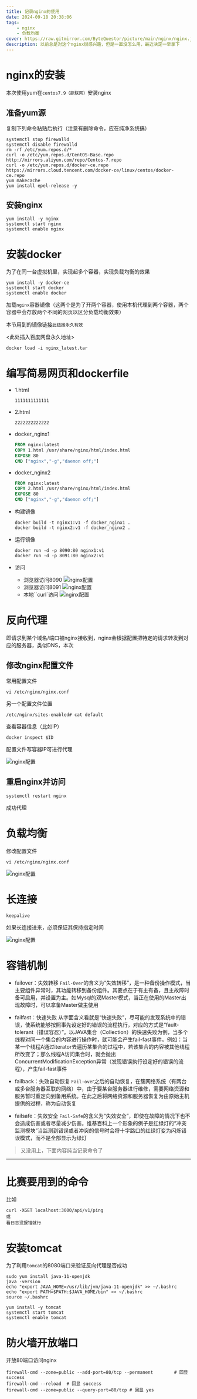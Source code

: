 ```yaml
---
title: 记录nginx的使用
date: 2024-09-18 20:38:06
tags:
    - nginx
    - 负载均衡
cover: https://raw.gitmirror.com/ByteQuestor/picture/main/nginx/nginx.jpg
description: 以前总是对这个nginx很感兴趣，但是一直没怎么用，最近决定一举拿下
---
```

# nginx的安装

本次使用yum在`centos7.9（能联网）`安装nginx

## 准备yum源

复制下列命令粘贴后执行（注意有删除命令，应在纯净系统搞）

```shell
systemctl stop firewalld
systemctl disable firewalld
rm -rf /etc/yum.repos.d/*
curl -o /etc/yum.repos.d/CentOS-Base.repo http://mirrors.aliyun.com/repo/Centos-7.repo
curl -o /etc/yum.repos.d/docker-ce.repo https://mirrors.cloud.tencent.com/docker-ce/linux/centos/docker-ce.repo 
yum makecache
yum install epel-release -y

```

## 安装nginx

```shell
yum install -y nginx
systemctl start nginx
systemctl enable nginx

```

# 安装docker

为了在同一台虚拟机里，实现起多个容器，实现负载均衡的效果

```shell
yum install -y docker-ce
systemctl start docker
systemctl enable docker

```

加载`nginx`容器镜像（这两个是为了开两个容器，使用本机代理到两个容器，两个容器中会存放两个不同的网页以区分负载均衡效果）

本节用到的镜像链接`此链接永久有效`

<此处插入百度网盘永久地址>

```shell
docker load -i nginx_latest.tar
```

# 编写简易网页和dockerfile

+ 1.html

  ```html
  1111111111111
  ```

+ 2.html

  ```html
  2222222222222
  ```

+ docker_nginx1
  ```dockerfile
  FROM nginx:latest
  COPY 1.html /usr/share/nginx/html/index.html
  EXPOSE 80
  CMD ["nginx","-g","daemon off;"]
  ```

+ docker_nginx2
  ```dockerfile
  FROM nginx:latest
  COPY 2.html /usr/share/nginx/html/index.html
  EXPOSE 80
  CMD ["nginx","-g","daemon off;"]
  ```

+ 构建镜像
  ```shell
  docker build -t nginx1:v1 -f docker_nginx1 .
  docker build -t nginx2:v1 -f docker_nginx2 .
  ```

+ 运行镜像
  ```shell
  docker run -d -p 8090:80 nginx1:v1
  docker run -d -p 8091:80 nginx2:v1
  ```

+ 访问

  + 浏览器访问8090
    ![nginx配置](https://raw.gitmirror.com/ByteQuestor/picture/main/Ink8sUpdateWeatherForecast/nginx/002.png)
  + 浏览器访问8091
    ![nginx配置](https://raw.gitmirror.com/ByteQuestor/picture/main/Ink8sUpdateWeatherForecast/nginx/003.png)
  + 本地``curl`访问
    ![nginx配置](https://raw.gitmirror.com/ByteQuestor/picture/main/Ink8sUpdateWeatherForecast/nginx/004.png)

# 反向代理

即请求到某个域名/端口被nginx接收到，nginx会根据配置把特定的请求转发到对应的服务器，类似DNS，本次

## 修改nginx配置文件

常用配置文件

```shell
vi /etc/nginx/nginx.conf
```

另一个配置文件位置

```shell
/etc/nginx/sites-enabled# cat default
```



查看容器信息（比如IP）

```shell
docker inspect $ID
```

配置文件写容器IP可进行代理

![nginx配置](https://raw.gitmirror.com/ByteQuestor/picture/main/Ink8sUpdateWeatherForecast/nginx/005.png)

## 重启nginx并访问

```shell
systemctl restart nginx

```

成功代理

# 负载均衡

修改配置文件

```shell
vi /etc/nginx/nginx.conf
```

![nginx配置](https://raw.gitmirror.com/ByteQuestor/picture/main/Ink8sUpdateWeatherForecast/nginx/006.png)

# 长连接

`keepalive`

如果长连接进来，必须保证其保持指定时间

![nginx配置](https://raw.gitmirror.com/ByteQuestor/picture/main/Ink8sUpdateWeatherForecast/nginx/007.png)

# 容错机制

+ failover：失效转移
  `Fail-Over`的含义为“失效转移”，是一种备份操作模式，当主要组件异常时，其功能转移到备份组件。其要点在于有主有备，且主故障时备可启用，并设置为主。如Mysql的双Master模式，当正在使用的Master出现故障时，可以拿备Master做主使用

+ failfast：快速失败
  从字面含义看就是“快速失败”，尽可能的发现系统中的错误，使系统能够按照事先设定好的错误的流程执行，对应的方式是“fault-tolerant（错误容忍）”。以JAVA集合（Collection）的快速失败为例，当多个线程对同一个集合的内容进行操作时，就可能会产生fail-fast事件。例如：当某一个线程A通过iterator去遍历某集合的过程中，若该集合的内容被其他线程所改变了；那么线程A访问集合时，就会抛出ConcurrentModificationException异常（发现错误执行设定好的错误的流程），产生fail-fast事件

+ failback：失效自动恢复
  `Fail-ove`r之后的自动恢复，在簇网络系统（有两台或多台服务器互联的网络）中，由于要某台服务器进行维修，需要网络资源和服务暂时重定向到备用系统。在此之后将网络资源和服务器恢复为由原始主机提供的过程，称为自动恢复

+ failsafe：失效安全
  `Fail-Safe`的含义为“失效安全”，即使在故障的情况下也不会造成伤害或者尽量减少伤害。维基百科上一个形象的例子是红绿灯的“冲突监测模块”当监测到错误或者冲突的信号时会将十字路口的红绿灯变为闪烁错误模式，而不是全部显示为绿灯



> 又没用上，下面内容纯当记录命令了

---

# 比赛要用到的命令

比如

```shell
curl -XGET localhost:3000/api/v1/ping
或
看日志没报错就行
```



# 安装tomcat

为了利用`tomcat`的8080端口来验证反向代理是否成功

```shell
sudo yum install java-11-openjdk
java -version
echo "export JAVA_HOME=/usr/lib/jvm/java-11-openjdk" >> ~/.bashrc 
echo "export PATH=$PATH:$JAVA_HOME/bin" >> ~/.bashrc
source ~/.bashrc 

yum install -y tomcat
systemctl start tomcat
systemctl enable tomcat

```

# 防火墙开放端口

开放80端口访问nginx

```shell
firewall-cmd --zone=public --add-port=80/tcp --permanent		# 回显 success 
firewall-cmd --reload  # 回显 success 
firewall-cmd --zone=public --query-port=80/tcp # 回显 yes
```
